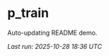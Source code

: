 # p_train

Auto-updating README demo.

<!--START_SECTION:status-->
_Last run: 2025-10-28 18:36 UTC_
<!--END_SECTION:status-->












































































































































































































































































































































































































































































































































































































































































































































































































































































































































































































































































































































































































































































































































































































































































































































